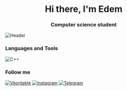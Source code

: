 <h1 align="center">Hi there, I'm Edem</a>

<h3 align="center">Computer science student</h3>

![Header](https://github.com/edemkaaa/edemkaaa/blob/main/assets/giphy.gif)

### Languages and Tools
![C++](https://img.shields.io/badge/-C++-090909?style=for-the-badge&logo=C%2b%2b&logoColor=6296CC)

### Follow me
[![Vkontakte](https://img.shields.io/badge/-Vkontakte-090909?style=for-the-badge&logo=Vk&logoColor=4F7DB83)](https://vk.com/id417974873)
[![Instagram](https://img.shields.io/badge/-Instagram-090909?style=for-the-badge&logo=instagram&logoColor=B4068E)](https://www.instagram.com/edemkaaaa)
[![Telegram](https://img.shields.io/badge/-Telegram-090909?style=for-the-badge&logo=telegram&logoColor=27A0D9)](https://t.me/edemasanov)
